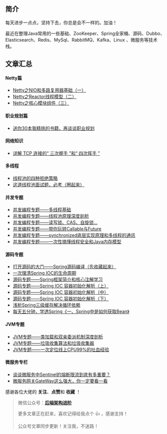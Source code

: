 ## 简介

每天进步一点点，坚持下去，你总是会不一样的。加油！

最近在整理Java常用的一些基础、ZooKeeper、Spring全家桶、源码、Dubbo、Elasticsearch、Redis、MySql、RabbitMQ、Kafka、Linux 、微服务等技术栈。


## 文章汇总

#### Netty篇


- [Netty之NIO和多路复用器基础（一）](https://mp.weixin.qq.com/s?__biz=MzA3NTY0OTI3MA==&mid=2247485201&idx=1&sn=de48360940e4e294ab2cf489891a9954&chksm=9f6c1e88a81b979e7e2912e2b086f0e3ee3704bdf4752d09800fc0fb2b6b60ecaec2fe163069&token=1620802891&lang=zh_CN#rd)
- [Netty之Reactor线程模型（二）](https://mp.weixin.qq.com/s?__biz=MzA3NTY0OTI3MA==&mid=2247485208&idx=1&sn=bfd400abd73b6dd5fc134989690ae73f&chksm=9f6c1e81a81b9797379b3acf0eaf8c471d9a5ddcda33e0bf1af9e13edde17e224e3aa49bba20&token=1620802891&lang=zh_CN#rd)
- [Netty之核心模块组件（三）](https://mp.weixin.qq.com/s?__biz=MzA3NTY0OTI3MA==&mid=2247485209&idx=1&sn=2f82c9e63f64b79b50ac9ac3ad8e0ed2&chksm=9f6c1e80a81b9796f1e126efa477e058c3dbbcf89f3d2cbbcb302fcdfedaa081760026f70d5b&token=1620802891&lang=zh_CN#rd)

#### 职业规划篇
- [送你30本我精挑的书籍，再谈谈职业规划](https://mp.weixin.qq.com/s?__biz=MzA3NTY0OTI3MA==&mid=2247485107&idx=1&sn=f3c6739e44225c678f449e4e110bfbd0&chksm=9f6c1f2aa81b963cde3e1ab9e7effcc476840994a26a292a2b1bae1d8f99a76b6d95c27a6178&token=1620802891&lang=zh_CN#rd)

#### 网络知识

- [详解 TCP 连接的“ 三次握手 ”和“ 四次挥手 ”](https://mp.weixin.qq.com/s?__biz=MzA3NTY0OTI3MA==&mid=2247485120&idx=1&sn=efed381677548a39947dab19569913cd&chksm=9f6c1f59a81b964fe82fe39350f56543de8cedf40eef16b6ba14e7d5b40df7b5e86a467a9a3b&token=1620802891&lang=zh_CN#rd)

#### 多线程

- [线程池的四种拒绝策略](https://mp.weixin.qq.com/s?__biz=MzA3NTY0OTI3MA==&mid=2247485132&idx=1&sn=14eb7709f839805410f957a5c58f3d77&chksm=9f6c1f55a81b96439b789112962d059f7730e1f0a9bb6d223ea6624382e367c432453dc27491&token=1620802891&lang=zh_CN#rd)
- [这道线程池面试题，必考（圈起来）](https://mp.weixin.qq.com/s?__biz=MzA3NTY0OTI3MA==&mid=2247484824&idx=1&sn=2367b6587df1a5ae60919d7f83d97d26&chksm=9f6c1c01a81b9517895e6214abe2e402c794692477339da5c299991a40470a9908c8e79df492&token=1620802891&lang=zh_CN#rd)

#### 并发专题

- [并发编程专题——多线程基础](https://mp.weixin.qq.com/s?__biz=MzA3NTY0OTI3MA==&mid=2247484197&idx=1&sn=59b5b68adbee61970f2b9a630dfaa1d4&chksm=9f6c1abca81b93aaff470c0ee901a782402d6928bb8ab3a35ad8b2cd84fc08d2c0228049239c&token=1620802891&lang=zh_CN#rd)
- [并发编程专题——线程池原理深度剖析](https://mp.weixin.qq.com/s?__biz=MzA3NTY0OTI3MA==&mid=2247484211&idx=1&sn=51f26895f795a4ff1f1260e3f2935700&chksm=9f6c1aaaa81b93bc8f9f141a0275b1621c422c59bed090c4120379a9d2857fd9e7084a25ac3d&token=1620802891&lang=zh_CN#rd)
- [并发编程专题——读写锁、CAS、自旋锁...](https://mp.weixin.qq.com/s?__biz=MzA3NTY0OTI3MA==&mid=2247484235&idx=1&sn=a44b386b643891489ce4548f39122143&chksm=9f6c1ad2a81b93c4922e4948492b2a5b015a19b334550e61a91338e09e52e182c349432eba8b&token=1620802891&lang=zh_CN#rd)
- [并发编程专题——带你玩转Callable与Future](https://mp.weixin.qq.com/s?__biz=MzA3NTY0OTI3MA==&mid=2247484218&idx=1&sn=7514047782f47b2b1a29bd86106ca4a6&chksm=9f6c1aa3a81b93b53f864d1ee6edf08cd3159e8c2e4ff833558d8a8faf20b69d8ccb53092634&token=1620802891&lang=zh_CN#rd)
- [并发编程专题——synchronized底层实现原理和多线程的通讯](https://mp.weixin.qq.com/s?__biz=MzA3NTY0OTI3MA==&mid=2247484215&idx=1&sn=680293ad15d00be55bdc18503982e4b6&chksm=9f6c1aaea81b93b8080b55a4e3905972764a1e22fbabf517aa12a57b2e3805c532692053b68c&token=1620802891&lang=zh_CN#rd)
- [并发编程专题——一次性搞懂线程安全和Java内存模型](https://mp.weixin.qq.com/s?__biz=MzA3NTY0OTI3MA==&mid=2247484200&idx=1&sn=661cd1e5d5fa6a192bfcf82fb8855b39&chksm=9f6c1ab1a81b93a7811c02d891fc690ab4f61121c8120936d05a7a5c6b5ebaf945998244dabd&token=1620802891&lang=zh_CN#rd)

#### 源码专题

- [打开源码的大门——Spring源码编译（先收藏起来）](https://mp.weixin.qq.com/s?__biz=MzA3NTY0OTI3MA==&mid=2247484890&idx=1&sn=388554f893f89f0d5bd228446f52ff57&chksm=9f6c1c43a81b9555023a8c00b19e130ba9919567d8e092417246fcba25a29de9c5a13a56da11&token=1620802891&lang=zh_CN#rd)
- [一次理清Spring IOC的生命周期](https://mp.weixin.qq.com/s?__biz=MzA3NTY0OTI3MA==&mid=2247484932&idx=1&sn=9d847a7992b3a6b1fa88a51350692629&chksm=9f6c1f9da81b968b32f13951840f0c1ab316a82369710841d7192a738255eb7afa8675169b41&token=1620802891&lang=zh_CN#rd)
- [源码专题——Spring框架简介和核心注解学习](https://mp.weixin.qq.com/s?__biz=MzA3NTY0OTI3MA==&mid=2247484324&idx=1&sn=8168c451a3467ce87ac87b4600e88eaf&chksm=9f6c1a3da81b932be868d113fca9794cea9a0ef8921f630bd2d49ca991a5c091c49a126035bf&token=1620802891&lang=zh_CN#rd)
- [源码专题——Spring IOC 容器初始化解析（上）](https://mp.weixin.qq.com/s?__biz=MzA3NTY0OTI3MA==&mid=2247484425&idx=1&sn=402b4172f5392a6b5659c32bcf0432e3&chksm=9f6c1d90a81b9486bd17035c0192d4dd1bee903acc67dd898d56661da859b897af8a44a54af1&token=1620802891&lang=zh_CN#rd)
- [源码专题——Spring IOC 容器初始化解析（中）](https://mp.weixin.qq.com/s?__biz=MzA3NTY0OTI3MA==&mid=2247484436&idx=1&sn=2988d3a328cf654b21be56bdcbfd120e&chksm=9f6c1d8da81b949b547eedca1321f253333c056f84f815fb9b30beea0a339aea882b759a70bb&token=1620802891&lang=zh_CN#rd)
- [源码专题——Spring IOC 容器初始化解析（下）](https://mp.weixin.qq.com/s?__biz=MzA3NTY0OTI3MA==&mid=2247484456&idx=1&sn=24b405e43e9fcfd97b31e085066fdfe7&chksm=9f6c1db1a81b94a72bdadb506fd0ea50045001c0af8ce68497b482836d149806e5e1bd127b1a&token=1620802891&lang=zh_CN#rd)
- [浅析Spring三级缓存解决循环依赖](https://mp.weixin.qq.com/s?__biz=MzA3NTY0OTI3MA==&mid=2247484504&idx=1&sn=3cd12dab7135b4a58f3be309646e913d&chksm=9f6c1dc1a81b94d7a7e8728a713723983c4b6e47ecc57da5a02d8d915ae44b61424ecc56221c&token=1620802891&lang=zh_CN#rd)
- [每天五分钟，学透Spring《一、Spring中是如何获取Bean》](https://mp.weixin.qq.com/s?__biz=MzA3NTY0OTI3MA==&mid=2247485332&idx=1&sn=10eef86a80eefc9e9eee69e0956e162c&chksm=9f6c1e0da81b971becc09efbf79ddf709d8dc5de831ce5c9a29d72a29e585bca5d8a248d8307&token=1036863766&lang=zh_CN#rd)
    
#### JVM专题

- [JVM专题——类加载和双亲委派机制深度剖析](https://mp.weixin.qq.com/s?__biz=MzA3NTY0OTI3MA==&mid=2247484527&idx=1&sn=5fc0de12548152cf7458aafa84dd38bc&chksm=9f6c1df6a81b94e0eff06e600d70c90a6a6eb9c970378434d91ba2465b7f803e49f26d1b4e17&token=1620802891&lang=zh_CN#rd)
- [JVM专题——垃圾收集算法和垃圾收集器](https://mp.weixin.qq.com/s?__biz=MzA3NTY0OTI3MA==&mid=2247484655&idx=1&sn=5e389e1da85784c467c253457fdc34c2&chksm=9f6c1d76a81b946063948b027119d83947b470b060420ea46df75b3a6df6c56730cbf2a91e06&token=1620802891&lang=zh_CN#rd)
- [JVM专题——一次定位线上CPU99%的吐血经验](https://mp.weixin.qq.com/s?__biz=MzA3NTY0OTI3MA==&mid=2247484703&idx=1&sn=b41b252bd4885812e0be6cc5a917915f&chksm=9f6c1c86a81b959072d581280b6f26147636c0b4a1044159ffeee1cfb300872f6a947fbb195d&token=1620802891&lang=zh_CN#rd)

#### 微服务专栏
- [谈谈微服务中Sentinel的熔断限流到底有多重要？](https://mp.weixin.qq.com/s?__biz=MzA3NTY0OTI3MA==&mid=2247484856&idx=1&sn=6f3144322a3fa680168d69df08c949be&chksm=9f6c1c21a81b95378ac46c79e621eee252a79e7b2cb815cfc1215cecaeb0a060689b8027081d&token=1620802891&lang=zh_CN#rd)
- [微服务网关GateWay这么强大，你一定要看一看](https://mp.weixin.qq.com/s?__biz=MzA3NTY0OTI3MA==&mid=2247484842&idx=1&sn=cc66df6d0fb7d7105269e335c24d2482&chksm=9f6c1c33a81b9525617f3a15a9ad0cf541e21a0dfae4dcdeb8bd22da55804729843b7899a575&token=1620802891&lang=zh_CN#rd)

感谢各位大佬的 **关注**、**点赞**和 **收藏** ！

>微信公众号：**[后端架构进阶](https://mp.weixin.qq.com/s?__biz=MzA3NTY0OTI3MA==&mid=2247485107&idx=1&sn=f3c6739e44225c678f449e4e110bfbd0&chksm=9f6c1f2aa81b963cde3e1ab9e7effcc476840994a26a292a2b1bae1d8f99a76b6d95c27a6178&token=1620802891&lang=zh_CN#rd)**
>
> 更多文章正在赶来，喜欢记得给我点个 👍 ，感谢支持！
>
> 公众号文章同步更新！关注我，不迷路！



